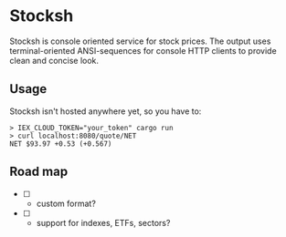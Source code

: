 # Stocksh

Stocksh is console oriented service for stock prices. The output uses terminal-oriented ANSI-sequences
for console HTTP clients to provide clean and concise look.

## Usage

Stocksh isn't hosted anywhere yet, so you have to:

```
> IEX_CLOUD_TOKEN="your_token" cargo run
> curl localhost:8080/quote/NET
NET $93.97 +0.53 (+0.567)
```

## Road map

- [ ] - custom format?
- [ ] - support for indexes, ETFs, sectors?

